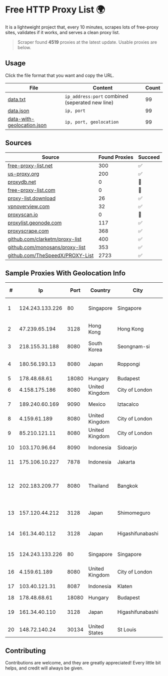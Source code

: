 
# Free HTTP Proxy List 🌍

It is a lightweight project that, every 10 minutes, scrapes lots of free-proxy sites, validates if it works, and serves a clean proxy list.


> Scraper found **4519** proxies at the latest update. Usable proxies are below.

## Usage

Click the file format that you want and copy the URL.


|File|Content|Count|
|----|-------|-----|
|[data.txt](https://raw.githubusercontent.com/themiralay/Proxy-List-World/master/data.txt)|`ip_address:port` combined (seperated new line)|99|
|[data.json](https://raw.githubusercontent.com/themiralay/Proxy-List-World/master/data.json)|`ip, port`|99|
|[data-with-geolocation.json](https://raw.githubusercontent.com/themiralay/Proxy-List-World/master/data-with-geolocation.json)|`ip, port, geolocation`|99|

## Sources

|Source|Found Proxies|Succeed|
|------|-------------|-------|
|[free-proxy-list.net](https://free-proxy-list.net)|300|✅|
|[us-proxy.org](https://www.us-proxy.org)|200|✅|
|[proxydb.net](http://proxydb.net)|0|🚫|
|[free-proxy-list.com](https://free-proxy-list.com/?page=&port=&type%5B%5D=http&type%5B%5D=https&up_time=0&search=Search)|0|🚫|
|[proxy-list.download](https://www.proxy-list.download/HTTP)|26|✅|
|[vpnoverview.com](https://vpnoverview.com/privacy/anonymous-browsing/free-proxy-servers)|32|✅|
|[proxyscan.io](https://www.proxyscan.io)|0|🚫|
|[proxylist.geonode.com](https://proxylist.geonode.com/api/proxy-list?limit=300&page=1&sort_by=lastChecked&sort_type=desc&protocols=http,https)|117|✅|
|[proxyscrape.com](https://api.proxyscrape.com/v2/?request=displayproxies&protocol=http&timeout=10000&country=all&ssl=all&anonymity=all)|368|✅|
|[github.com/clarketm/proxy-list](https://raw.githubusercontent.com/clarketm/proxy-list/master/proxy-list-raw.txt)|400|✅|
|[github.com/monosans/proxy-list](https://raw.githubusercontent.com/monosans/proxy-list/main/proxies/http.txt)|353|✅|
|[github.com/TheSpeedX/PROXY-List](https://raw.githubusercontent.com/TheSpeedX/PROXY-List/master/http.txt)|2723|✅|


## Sample Proxies With Geolocation Info

|#|Ip|Port|Country|City|Internet Service Provider|
|-|--|----|-------|----|-------------------------|
|1|124.243.133.226|80|Singapore|Singapore|Huawei International Pte. Ltd.|
|2|47.239.65.194|3128|Hong Kong|Hong Kong|Alibaba (US) Technology Co., Ltd.|
|3|218.155.31.188|8080|South Korea|Seongnam-si|Korea Telecom|
|4|180.56.193.13|8080|Japan|Roppongi|NTT Communications Corporation|
|5|178.48.68.61|18080|Hungary|Budapest|UPC|
|6|4.158.175.186|8080|United Kingdom|City of London|Microsoft Corporation|
|7|189.240.60.169|9090|Mexico|Iztacalco|Uninet S.A. de C.V.|
|8|4.159.61.189|8080|United Kingdom|City of London|Microsoft Corporation|
|9|85.210.121.11|8080|United Kingdom|City of London|Microsoft Corporation|
|10|103.170.96.64|8090|Indonesia|Sidoarjo|PT. Global Data Akses Persada|
|11|175.106.10.227|7878|Indonesia|Jakarta|Quantum Dist POP GC|
|12|202.183.209.77|8080|Thailand|Bangkok|Advanced Wireless Network Company Limited|
|13|157.120.44.212|3128|Japan|Shimomeguro|NTT PC Communications, Inc.|
|14|161.34.40.112|3128|Japan|Higashifunabashi|NTT PC Communications, Inc.|
|15|124.243.133.226|80|Singapore|Singapore|Huawei International Pte. Ltd.|
|16|4.159.61.189|8080|United Kingdom|City of London|Microsoft Corporation|
|17|103.40.121.31|8087|Indonesia|Klaten|PT DINAMIKA MEDIAKOM|
|18|178.48.68.61|18080|Hungary|Budapest|UPC|
|19|161.34.40.110|3128|Japan|Higashifunabashi|NTT PC Communications, Inc.|
|20|148.72.140.24|30134|United States|St Louis|GoDaddy.com|



## Contributing

Contributions are welcome, and they are greatly appreciated! Every
little bit helps, and credit will always be given.

